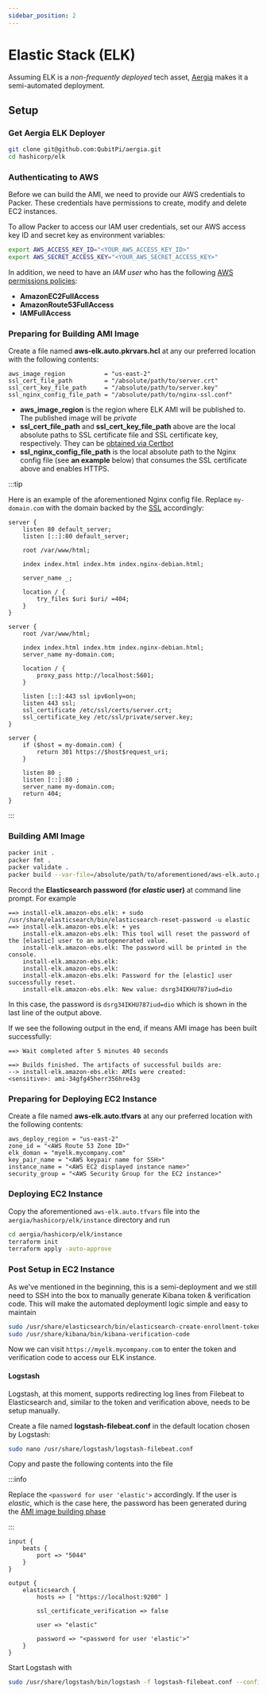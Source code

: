 ```yaml
---
sidebar_position: 2
---
```


Elastic Stack (ELK)
===================

Assuming ELK is a _non-frequently deployed_ tech asset, [Aergia] makes it a semi-automated deployment.

Setup
-----

### Get Aergia ELK Deployer

```bash
git clone git@github.com:QubitPi/aergia.git
cd hashicorp/elk
```

### Authenticating to AWS

Before we can build the AMI, we need to provide our AWS credentials to Packer. These credentials have permissions to
create, modify and delete EC2 instances.

To allow Packer to access our IAM user credentials, set our AWS access key ID and secret key as environment variables:

```bash
export AWS_ACCESS_KEY_ID="<YOUR_AWS_ACCESS_KEY_ID>"
export AWS_SECRET_ACCESS_KEY="<YOUR_AWS_SECRET_ACCESS_KEY>"
```

In addition, we need to have an _IAM user_ who has the following [AWS permissions policies]:

- **AmazonEC2FullAccess**
- **AmazonRoute53FullAccess**
- **IAMFullAccess**

### Preparing for Building AMI Image

Create a file named **aws-elk.auto.pkrvars.hcl** at any our preferred location with the following contents:

```hcl
aws_image_region           = "us-east-2"
ssl_cert_file_path         = "/absolute/path/to/server.crt"
ssl_cert_key_file_path     = "/absolute/path/to/server.key"
ssl_nginx_config_file_path = "/absolute/path/to/nginx-ssl.conf"
```

- **aws_image_region** is the region where ELK AMI will be published to. The published image will be _private_
- **ssl_cert_file_path** and **ssl_cert_key_file_path** above are the local absolute paths to SSL certificate file and
  SSL certificate key, respectively. They can be [obtained via Certbot](https://qubitpi.github.io/aergia/blog/certbot)
- **ssl_nginx_config_file_path** is the local absolute path to the Nginx config file (see **an example** below) that
  consumes the SSL certificate above and enables HTTPS.

:::tip

Here is an example of the aforementioned Nginx config file. Replace `my-domain.com` with the domain backed by the
[SSL](#ssl-certificate) accordingly:

```text
server {
    listen 80 default_server;
    listen [::]:80 default_server;

    root /var/www/html;

    index index.html index.htm index.nginx-debian.html;

    server_name _;

    location / {
        try_files $uri $uri/ =404;
    }
}

server {
    root /var/www/html;

    index index.html index.htm index.nginx-debian.html;
    server_name my-domain.com;

    location / {
        proxy_pass http://localhost:5601;
    }

    listen [::]:443 ssl ipv6only=on;
    listen 443 ssl;
    ssl_certificate /etc/ssl/certs/server.crt;
    ssl_certificate_key /etc/ssl/private/server.key;
}

server {
    if ($host = my-domain.com) {
        return 301 https://$host$request_uri;
    }

    listen 80 ;
    listen [::]:80 ;
    server_name my-domain.com;
    return 404;
}
```

:::

### Building AMI Image

```bash
packer init .
packer fmt .
packer validate .
packer build --var-file=/absolute/path/to/aforementioned/aws-elk.auto.pkrvars.hcl aws-elk.pkr.hcl
```

Record the **Elasticsearch password (for _elastic_ user)** at command line prompt. For example

```shell
==> install-elk.amazon-ebs.elk: + sudo /usr/share/elasticsearch/bin/elasticsearch-reset-password -u elastic
==> install-elk.amazon-ebs.elk: + yes
    install-elk.amazon-ebs.elk: This tool will reset the password of the [elastic] user to an autogenerated value.
    install-elk.amazon-ebs.elk: The password will be printed in the console.
    install-elk.amazon-ebs.elk:
    install-elk.amazon-ebs.elk:
    install-elk.amazon-ebs.elk: Password for the [elastic] user successfully reset.
    install-elk.amazon-ebs.elk: New value: dsrg34IKHU787iud=dio
```

In this case, the password is `dsrg34IKHU787iud=dio` which is shown in the last line of the output above.

If we see the following output in the end, if means AMI image has been built successfully:

```shell
==> Wait completed after 5 minutes 40 seconds

==> Builds finished. The artifacts of successful builds are:
--> install-elk.amazon-ebs.elk: AMIs were created:
<sensitive>: ami-34gfg45herr356hre43g
```

### Preparing for Deploying EC2 Instance

Create a file named **aws-elk.auto.tfvars** at any our preferred location with the following contents:

```hcl
aws_deploy_region = "us-east-2"
zone_id = "<AWS Route 53 Zone ID>"
elk_doman = "myelk.mycompany.com"
key_pair_name = "<AWS keypair name for SSH>"
instance_name = "<AWS EC2 displayed instance name>"
security_group = "<AWS Security Group for the EC2 instance>"
```

### Deploying EC2 Instance

Copy the aforementioned `aws-elk.auto.tfvars` file into the `aergia/hashicorp/elk/instance` directory and run

```bash
cd aergia/hashicorp/elk/instance
terraform init
terraform apply -auto-approve
```

### Post Setup in EC2 Instance

As we've mentioned in the beginning, this is a semi-deployment and we still need to SSH into the box to manually
generate Kibana token & verification code. This will make the automated deploymentl logic simple and easy to maintain

```bash
sudo /usr/share/elasticsearch/bin/elasticsearch-create-enrollment-token --scope kibana --url "https://localhost:9200"
sudo /usr/share/kibana/bin/kibana-verification-code
```

Now we can visit `https://myelk.mycompany.com` to enter the token and verification code to access our ELK instance.

#### Logstash

Logstash, at this moment, supports redirecting log lines from Filebeat to Elasticsearch and, similar to the
token and verification above, needs to be setup manually.

Create a file named **logstash-filebeat.conf** in the default location chosen by Logstash:

```bash
sudo nano /usr/share/logstash/logstash-filebeat.conf
```

Copy and paste the following contents into the file

:::info

Replace the `<password for user 'elastic'>` accordingly. If the user is _elastic_, which is the case here, the password
has been generated during the [AMI image building phase](#building-ami-image)

:::

```text
input {
    beats {
        port => "5044"
    }
}

output {
    elasticsearch {
        hosts => [ "https://localhost:9200" ]

        ssl_certificate_verification => false

        user => "elastic"

        password => "<password for user 'elastic'>"
    }
}
```

Start Logstash with

```bash
sudo /usr/share/logstash/bin/logstash -f logstash-filebeat.conf --config.reload.automatic
```

[Aergia]: https://qubitpi.github.io/aergia/
[AWS permissions policies]: https://docs.aws.amazon.com/IAM/latest/UserGuide/introduction_access-management.html
